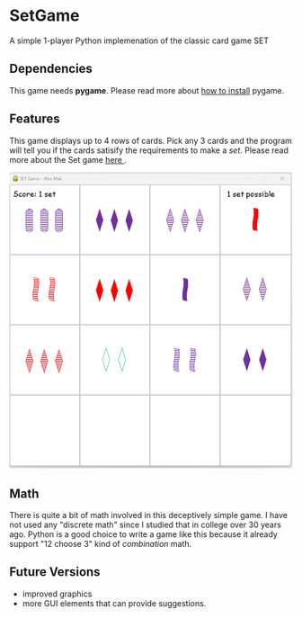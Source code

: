 # SetGame

A simple 1-player Python implemenation of the classic card game SET

## Dependencies

This game needs **pygame**.  Please read more about <a href = "https://www.pygame.org/wiki/GettingStarted">how to install</a> pygame.

## Features

This game displays up to 4 rows of cards. Pick any 3 cards and the program will tell you if the cards satisify the requirements to make a <i>set</i>.
Please read more about the Set game <a href = "https://en.wikipedia.org/wiki/Set_(card_game)"> here </a>.

![screenshot](https://github.com/alexcmak/SETGame/blob/main/images/screen1.png)

## Math
There is quite a bit of math involved in this deceptively simple game. I have not used any "discrete math" since I studied that in college over 30 years ago. Python is a good choice to write a game like this because it already support "12 choose 3" kind of <i> combination </i> math.


## Future Versions

- improved graphics
- more GUI elements that can provide suggestions.
